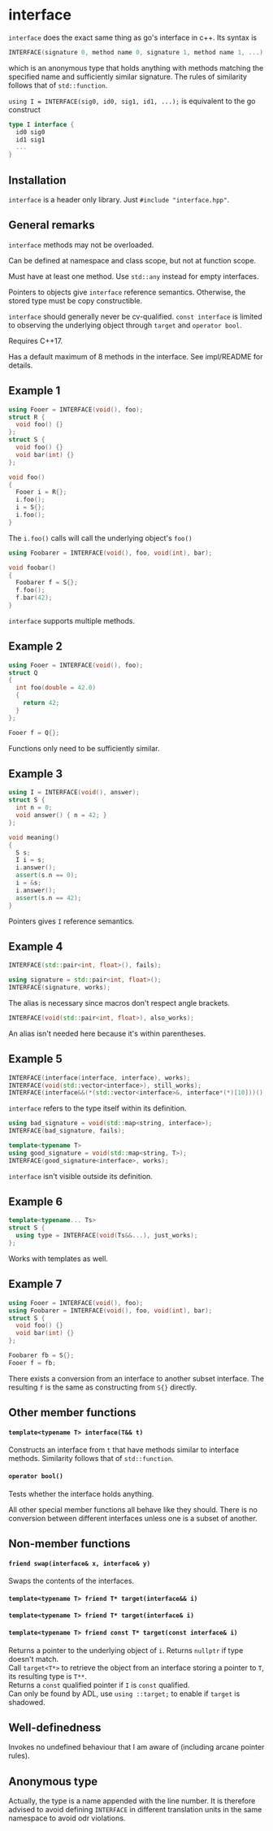 # interface
`interface` does the exact same thing as go's interface in c++.
Its syntax is

````c++
INTERFACE(signature 0, method name 0, signature 1, method name 1, ...)
````

which is an anonymous type that holds anything with methods matching the specified name and sufficiently similar signature.
The rules of similarity follows that of `std::function`.

`using I = INTERFACE(sig0, id0, sig1, id1, ...);` is equivalent to the go construct

````go
type I interface {
  id0 sig0
  id1 sig1
  ...
}
````

## Installation

`interface` is a header only library. Just `#include "interface.hpp"`.

## General remarks

`interface` methods may not be overloaded.

Can be defined at namespace and class scope, but not at function scope.

Must have at least one method. Use `std::any` instead for empty interfaces.

Pointers to objects give `interface` reference semantics. Otherwise, the stored type must be copy constructible.

`interface` should generally never be cv-qualified. `const interface` is limited to observing the underlying object through `target` and `operator bool`.

Requires C++17.

Has a default maximum of 8 methods in the interface. See impl/README for details.

## Example 1

````c++
using Fooer = INTERFACE(void(), foo);
struct R {
  void foo() {}
};
struct S {
  void foo() {} 
  void bar(int) {}
};

void foo()
{
  Fooer i = R{};
  i.foo();
  i = S{};
  i.foo();
}
````

The `i.foo()` calls will call the underlying object's `foo()`

````c++
using Foobarer = INTERFACE(void(), foo, void(int), bar);

void foobar()
{
  Foobarer f = S{};
  f.foo();
  f.bar(42);
}
````

`interface` supports multiple methods.

## Example 2

````c++
using Fooer = INTERFACE(void(), foo);
struct Q
{
  int foo(double = 42.0)
  {
    return 42;
  }
};

Fooer f = Q{};
````

Functions only need to be sufficiently similar.

## Example 3

````c++
using I = INTERFACE(void(), answer);
struct S {
  int n = 0;
  void answer() { n = 42; }
};

void meaning()
{
  S s;
  I i = s;
  i.answer();
  assert(s.n == 0);
  i = &s;
  i.answer();
  assert(s.n == 42);
}
````

Pointers gives `I` reference semantics.

## Example 4

````c++
INTERFACE(std::pair<int, float>(), fails);

using signature = std::pair<int, float>();
INTERFACE(signature, works);
````

The alias is necessary since macros don't respect angle brackets.

````c++
INTERFACE(void(std::pair<int, float>), also_works);
````

An alias isn't needed here because it's within parentheses.

## Example 5

````c++
INTERFACE(interface(interface, interface), works);
INTERFACE(void(std::vector<interface>), still_works);
INTERFACE(interface&&(*(std::vector<interface>&, interface*(*)[10]))(), this_is_fine);
````

`interface` refers to the type itself within its definition.

````c++
using bad_signature = void(std::map<string, interface>);
INTERFACE(bad_signature, fails);

template<typename T>
using good_signature = void(std::map<string, T>);
INTERFACE(good_signature<interface>, works);
````

`interface` isn't visible outside its definition.

## Example 6

````c++
template<typename... Ts>
struct S {
  using type = INTERFACE(void(Ts&&...), just_works);
};
````

Works with templates as well.

## Example 7

````c++
using Fooer = INTERFACE(void(), foo);
using Foobarer = INTERFACE(void(), foo, void(int), bar);
struct S {
  void foo() {} 
  void bar(int) {}
};

Foobarer fb = S{};
Fooer f = fb;
````

There exists a conversion from an interface to another subset interface. The resulting `f` is the same as constructing from `S{}` directly.

## Other member functions

#### `template<typename T> interface(T&& t)`
Constructs an interface from `t` that have methods similar to interface methods. Similarity follows that of `std::function`.

#### `operator bool()`
Tests whether the interface holds anything.

All other special member functions all behave like they should.
There is no conversion between different interfaces unless one is a subset of another.

## Non-member functions

#### `friend swap(interface& x, interface& y)`
Swaps the contents of the interfaces.

#### `template<typename T> friend T* target(interface&& i)`
#### `template<typename T> friend T* target(interface& i)`
#### `template<typename T> friend const T* target(const interface& i)`
Returns a pointer to the underlying object of `i`. Returns `nullptr` if type doesn't match.  
Call `target<T*>` to retrieve the object from an interface storing a pointer to `T`, its resulting type is `T**`.  
Returns a `const` qualified pointer if `I` is `const` qualified.  
Can only be found by ADL, use `using ::target;` to enable if `target` is shadowed.

## Well-definedness

Invokes no undefined behaviour that I am aware of (including arcane pointer rules).

## Anonymous type

Actually, the type is a name appended with the line number. It is therefore advised to avoid defining `INTERFACE` in different translation units in the same namespace to avoid odr violations.

